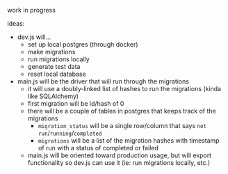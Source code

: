 work in progress

ideas:
* dev.js will...
    * set up local postgres (through docker)
    * make migrations
    * run migrations locally
    * generate test data
    * reset local database
* main.js will be the driver that will run through the migrations
    * it will use a doubly-linked list of hashes to run the migrations (kinda like SQLAlchemy)
    * first migration will be id/hash of 0
    * there will be a couple of tables in postgres that keeps track of the migrations
        * `migration_status` will be a single row/column that says `not run`/`running`/`completed`
        * `migrations` will be a list of the migration hashes with timestamp of run with a status of completed or failed
    * main.js will be oriented toward production usage, but will export functionality so dev.js can use it (ie: run migrations locally, etc.)
